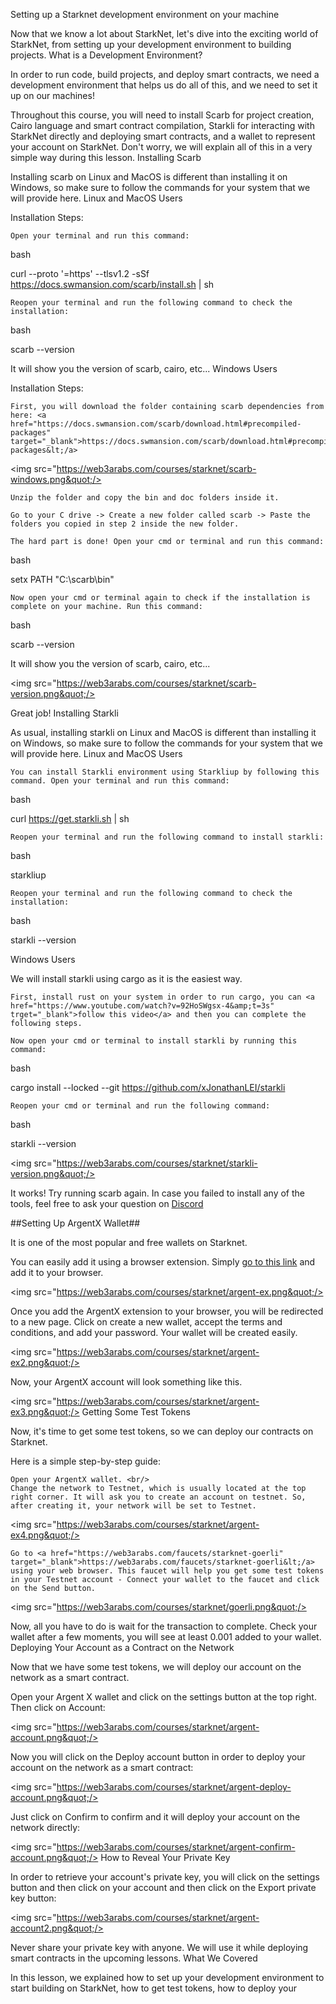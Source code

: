 Setting up a Starknet development environment on your machine

Now that we know a lot about StarkNet, let's dive into the exciting world of StarkNet, from setting up your development environment to building projects.
What is a Development Environment?

In order to run code, build projects, and deploy smart contracts, we need a development environment that helps us do all of this, and we need to set it up on our machines!

Throughout this course, you will need to install Scarb for project creation, Cairo language and smart contract compilation, Starkli for interacting with StarkNet directly and deploying smart contracts, and a wallet to represent your account on StarkNet. Don't worry, we will explain all of this in a very simple way during this lesson.
Installing Scarb

Installing scarb on Linux and MacOS is different than installing it on Windows, so make sure to follow the commands for your system that we will provide here.
Linux and MacOS Users

Installation Steps:

    Open your terminal and run this command:

bash

curl --proto '=https' --tlsv1.2 -sSf https://docs.swmansion.com/scarb/install.sh | sh

    Reopen your terminal and run the following command to check the installation:

bash

scarb --version

It will show you the version of scarb, cairo, etc...
Windows Users

Installation Steps:

    First, you will download the folder containing scarb dependencies from here: <a href="https://docs.swmansion.com/scarb/download.html#precompiled-packages" target="_blank">https://docs.swmansion.com/scarb/download.html#precompiled-packages&lt;/a>

<img src="https://web3arabs.com/courses/starknet/scarb-windows.png&quot;/>

    Unzip the folder and copy the bin and doc folders inside it.

    Go to your C drive -> Create a new folder called scarb -> Paste the folders you copied in step 2 inside the new folder.

    The hard part is done! Open your cmd or terminal and run this command:

bash

setx PATH &quot;C:\scarb\bin&quot;

    Now open your cmd or terminal again to check if the installation is complete on your machine. Run this command:

bash

scarb --version

It will show you the version of scarb, cairo, etc...

<img src="https://web3arabs.com/courses/starknet/scarb-version.png&quot;/>

Great job!
Installing Starkli

As usual, installing starkli on Linux and MacOS is different than installing it on Windows, so make sure to follow the commands for your system that we will provide here.
Linux and MacOS Users

    You can install Starkli environment using Starkliup by following this command. Open your terminal and run this command:

bash

curl https://get.starkli.sh | sh

    Reopen your terminal and run the following command to install starkli:

bash

starkliup

    Reopen your terminal and run the following command to check the installation:

bash

starkli --version

Windows Users

We will install starkli using cargo as it is the easiest way.

    First, install rust on your system in order to run cargo, you can <a href="https://www.youtube.com/watch?v=92HoSWgsx-4&amp;t=3s" trget="_blank">follow this video</a> and then you can complete the following steps.

    Now open your cmd or terminal to install starkli by running this command:

bash

cargo install --locked --git https://github.com/xJonathanLEI/starkli

    Reopen your cmd or terminal and run the following command:

bash

starkli --version

<img src="https://web3arabs.com/courses/starknet/starkli-version.png&quot;/>

It works! Try running scarb again. In case you failed to install any of the tools, feel free to ask your question on <a href="https://discord.gg/xTyByNRemx" target="_blank">Discord</a>

##Setting Up ArgentX Wallet##

It is one of the most popular and free wallets on Starknet.

You can easily add it using a browser extension. Simply <a href="https://chromewebstore.google.com/detail/argent-x/dlcobpjiigpikoobohmabehhmhfoodbb" target="_blank">go to this link</a> and add it to your browser.

<img src="https://web3arabs.com/courses/starknet/argent-ex.png&quot;/>

Once you add the ArgentX extension to your browser, you will be redirected to a new page. Click on create a new wallet, accept the terms and conditions, and add your password. Your wallet will be created easily.

<img src="https://web3arabs.com/courses/starknet/argent-ex2.png&quot;/>

Now, your ArgentX account will look something like this.

<img src="https://web3arabs.com/courses/starknet/argent-ex3.png&quot;/>
Getting Some Test Tokens

Now, it's time to get some test tokens, so we can deploy our contracts on Starknet.

Here is a simple step-by-step guide:

    Open your ArgentX wallet. <br/>
    Change the network to Testnet, which is usually located at the top right corner. It will ask you to create an account on testnet. So, after creating it, your network will be set to Testnet.

<img src="https://web3arabs.com/courses/starknet/argent-ex4.png&quot;/>

    Go to <a href="https://web3arabs.com/faucets/starknet-goerli" target="_blank">https://web3arabs.com/faucets/starknet-goerli&lt;/a> using your web browser. This faucet will help you get some test tokens in your Testnet account - Connect your wallet to the faucet and click on the Send button.

<img src="https://web3arabs.com/courses/starknet/goerli.png&quot;/>

Now, all you have to do is wait for the transaction to complete. Check your wallet after a few moments, you will see at least 0.001 added to your wallet.
Deploying Your Account as a Contract on the Network

Now that we have some test tokens, we will deploy our account on the network as a smart contract.

Open your Argent X wallet and click on the settings button at the top right. Then click on Account:

<img src="https://web3arabs.com/courses/starknet/argent-account.png&quot;/>

Now you will click on the Deploy account button in order to deploy your account on the network as a smart contract:

<img src="https://web3arabs.com/courses/starknet/argent-deploy-account.png&quot;/>

Just click on Confirm to confirm and it will deploy your account on the network directly:

<img src="https://web3arabs.com/courses/starknet/argent-confirm-account.png&quot;/>
How to Reveal Your Private Key

In order to retrieve your account's private key, you will click on the settings button and then click on your account and then click on the Export private key button:

<img src="https://web3arabs.com/courses/starknet/argent-account2.png&quot;/>

Never share your private key with anyone. We will use it while deploying smart contracts in the upcoming lessons.
What We Covered

In this lesson, we explained how to set up your development environment to start building on StarkNet, how to get test tokens, how to deploy your
